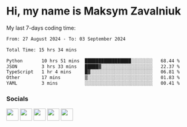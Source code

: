 Hi, my name is Maksym Zavalniuk
========================================================================================================================================

My last 7-days coding time:
<!--START_SECTION:waka-->

```txt
From: 27 August 2024 - To: 03 September 2024

Total Time: 15 hrs 34 mins

Python       10 hrs 51 mins  █████████████████░░░░░░░░   68.44 %
JSON         3 hrs 33 mins   █████▓░░░░░░░░░░░░░░░░░░░   22.37 %
TypeScript   1 hr 4 mins     █▓░░░░░░░░░░░░░░░░░░░░░░░   06.81 %
Other        17 mins         ▒░░░░░░░░░░░░░░░░░░░░░░░░   01.83 %
YAML         3 mins          ░░░░░░░░░░░░░░░░░░░░░░░░░   00.41 %
```

<!--END_SECTION:waka-->


### Socials

<p align="left"> <a href="https://www.dev.to/mezgoodle" target="_blank" rel="noreferrer"><img src="https://raw.githubusercontent.com/danielcranney/readme-generator/main/public/icons/socials/devdotto.svg" width="32" height="32" /></a> <a href="https://discord.com/users/mezgoodle" target="_blank" rel="noreferrer"><img src="https://raw.githubusercontent.com/danielcranney/readme-generator/main/public/icons/socials/discord.svg" width="32" height="32" /></a> <a href="https://www.github.com/mezgoodle" target="_blank" rel="noreferrer"><img src="https://raw.githubusercontent.com/danielcranney/readme-generator/main/public/icons/socials/github.svg" width="32" height="32" /></a> <a href="http://www.instagram.com/sylvenis" target="_blank" rel="noreferrer"><img src="https://raw.githubusercontent.com/danielcranney/readme-generator/main/public/icons/socials/instagram.svg" width="32" height="32" /></a> <a href="https://www.linkedin.com/in/maksym-zavalniuk-ba4a72193" target="_blank" rel="noreferrer"><img src="https://raw.githubusercontent.com/danielcranney/readme-generator/main/public/icons/socials/linkedin.svg" width="32" height="32" /></a></p>
